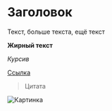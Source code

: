 # Заголовок

Текст, больше текста, ещё текст

**Жирный текст**

*Курсив*

[Ссылка](gb.ru)

> Цитата

![Картинка](https://www.meme-arsenal.com/memes/78ff6f74cf17bab4c67d39308f1e8bf0.jpg)